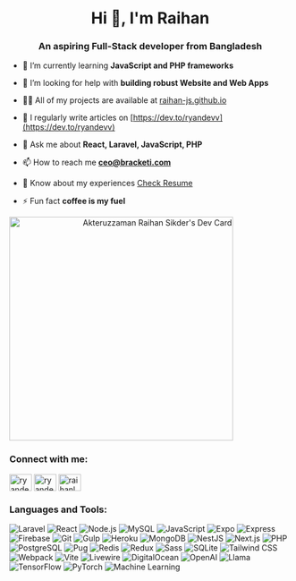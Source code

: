 <h1 align="center">Hi 👋, I'm Raihan</h1>
<h3 align="center">An aspiring Full-Stack developer from Bangladesh</h3>

- 🌱 I’m currently learning **JavaScript and PHP frameworks**

- 🤝 I’m looking for help with **building robust Website and Web Apps**

- 👨‍💻 All of my projects are available at [raihan-js.github.io](https://raihan-js.github.io)

- 📝 I regularly write articles on [https://dev.to/ryandevv](https://dev.to/ryandevv)

- 💬 Ask me about **React, Laravel, JavaScript, PHP**

- 📫 How to reach me **ceo@bracketi.com**

- 📄 Know about my experiences [Check Resume](https://drive.google.com/file/d/1RVjVjXq3EQm-067W9F4_wizV3o_3zbMp/view?usp=share_link)

- ⚡ Fun fact **coffee is my fuel**


<a align="right" href="https://app.daily.dev/Raihan_js"><img src="https://api.daily.dev/devcards/cc40c6a0b6cd42b793a01b7453fbe995.png?r=q7q" width="400" alt="Akteruzzaman Raihan Sikder's Dev Card"/></a>

<h3 align="left">Connect with me:</h3>
<p align="left">
<a href="https://dev.to/ryandevv" target="blank"><img align="center" src="https://raw.githubusercontent.com/rahuldkjain/github-profile-readme-generator/master/src/images/icons/Social/devto.svg" alt="ryandevv" height="30" width="40" /></a>
<a href="https://twitter.com/ryandevv_" target="blank"><img align="center" src="https://raw.githubusercontent.com/rahuldkjain/github-profile-readme-generator/master/src/images/icons/Social/twitter.svg" alt="ryandevv_" height="30" width="40" /></a>
<a href="https://fb.com/raihanl2" target="blank"><img align="center" src="https://raw.githubusercontent.com/rahuldkjain/github-profile-readme-generator/master/src/images/icons/Social/facebook.svg" alt="raihanl2" height="30" width="40" /></a>
</p>

<h3 align="left">Languages and Tools:</h3>
<p align="left">
<!-- Laravel -->
<img src="https://img.shields.io/badge/Laravel-FF2D20?style=for-the-badge&logo=laravel&logoColor=white" alt="Laravel" />
<!-- React -->
<img src="https://img.shields.io/badge/React-61DAFB?style=for-the-badge&logo=react&logoColor=black" alt="React" />
<!-- Node.js -->
<img src="https://img.shields.io/badge/Node.js-339933?style=for-the-badge&logo=node.js&logoColor=white" alt="Node.js" />
<!-- MySQL -->
<img src="https://img.shields.io/badge/MySQL-4479A1?style=for-the-badge&logo=mysql&logoColor=white" alt="MySQL" />
<!-- JavaScript -->
<img src="https://img.shields.io/badge/JavaScript-F7DF1E?style=for-the-badge&logo=javascript&logoColor=black" alt="JavaScript" />
<!-- Expo -->
<img src="https://img.shields.io/badge/Expo-1B1F23?style=for-the-badge&logo=expo&logoColor=white" alt="Expo" />
<!-- Express -->
<img src="https://img.shields.io/badge/Express-000000?style=for-the-badge&logo=express&logoColor=white" alt="Express" />
<!-- Firebase -->
<img src="https://img.shields.io/badge/Firebase-FFCA28?style=for-the-badge&logo=firebase&logoColor=black" alt="Firebase" />
<!-- Git -->
<img src="https://img.shields.io/badge/Git-F05032?style=for-the-badge&logo=git&logoColor=white" alt="Git" />
<!-- Gulp -->
<img src="https://img.shields.io/badge/Gulp-CF4647?style=for-the-badge&logo=gulp&logoColor=white" alt="Gulp" />
<!-- Heroku -->
<img src="https://img.shields.io/badge/Heroku-430098?style=for-the-badge&logo=heroku&logoColor=white" alt="Heroku" />
<!-- MongoDB -->
<img src="https://img.shields.io/badge/MongoDB-47A248?style=for-the-badge&logo=mongodb&logoColor=white" alt="MongoDB" />
<!-- NestJS -->
<img src="https://img.shields.io/badge/NestJS-E0234E?style=for-the-badge&logo=nestjs&logoColor=white" alt="NestJS" />
<!-- Next.js -->
<img src="https://img.shields.io/badge/Next.js-000000?style=for-the-badge&logo=next.js&logoColor=white" alt="Next.js" />
<!-- PHP -->
<img src="https://img.shields.io/badge/PHP-777BB4?style=for-the-badge&logo=php&logoColor=white" alt="PHP" />
<!-- PostgreSQL -->
<img src="https://img.shields.io/badge/PostgreSQL-336791?style=for-the-badge&logo=postgresql&logoColor=white" alt="PostgreSQL" />
<!-- Pug -->
<img src="https://img.shields.io/badge/Pug-A86454?style=for-the-badge&logo=pug&logoColor=white" alt="Pug" />
<!-- Redis -->
<img src="https://img.shields.io/badge/Redis-DC382D?style=for-the-badge&logo=redis&logoColor=white" alt="Redis" />
<!-- Redux -->
<img src="https://img.shields.io/badge/Redux-764ABC?style=for-the-badge&logo=redux&logoColor=white" alt="Redux" />
<!-- Sass -->
<img src="https://img.shields.io/badge/Sass-CC6699?style=for-the-badge&logo=sass&logoColor=white" alt="Sass" />
<!-- SQLite -->
<img src="https://img.shields.io/badge/SQLite-003B57?style=for-the-badge&logo=sqlite&logoColor=white" alt="SQLite" />
<!-- Tailwind CSS -->
<img src="https://img.shields.io/badge/Tailwind_CSS-38B2AC?style=for-the-badge&logo=tailwind-css&logoColor=white" alt="Tailwind CSS" />
<!-- Webpack -->
<img src="https://img.shields.io/badge/Webpack-8DD6F9?style=for-the-badge&logo=webpack&logoColor=black" alt="Webpack" />
<!-- Vite -->
<img src="https://img.shields.io/badge/Vite-B73BFE?style=for-the-badge&logo=vite&logoColor=FFD62E" alt="Vite" />
  <!-- Livewire -->
<img src="https://img.shields.io/badge/Livewire-20B2AA?style=for-the-badge&logo=laravel-livewire&logoColor=white" alt="Livewire" />
<!-- DigitalOcean -->
<img src="https://img.shields.io/badge/DigitalOcean-0080FF?style=for-the-badge&logo=digitalocean&logoColor=white" alt="DigitalOcean" />
<!-- OpenAI -->
<img src="https://img.shields.io/badge/OpenAI-412991?style=for-the-badge&logo=openai&logoColor=white" alt="OpenAI" />
<!-- Llama -->
<img src="https://img.shields.io/badge/Llama-FFA500?style=for-the-badge&logo=llama&logoColor=white" alt="Llama" />
<!-- TensorFlow -->
<img src="https://img.shields.io/badge/TensorFlow-FF6F00?style=for-the-badge&logo=tensorflow&logoColor=white" alt="TensorFlow" />
<!-- PyTorch -->
<img src="https://img.shields.io/badge/PyTorch-EE4C2C?style=for-the-badge&logo=pytorch&logoColor=white" alt="PyTorch" />
<!-- Machine Learning -->
<img src="https://img.shields.io/badge/Machine_Learning-0769AD?style=for-the-badge&logo=MachineLearning&logoColor=white" alt="Machine Learning" />

</p>


